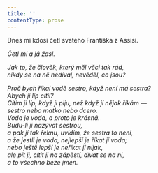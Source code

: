 ```yaml
---
title: ''
contentType: prose
---
```


Dnes mi kdosi četl svatého Františka z Assisi.

_Četl mi a já žasl._

_Jak to, že člověk, který měl věci tak rád,  
nikdy se na ně nedíval, nevěděl, co jsou?_

_Proč bych říkal vodě sestro, když není má sestra?  
Abych ji líp cítil?  
Cítím ji líp, když ji piju, než když jí nějak říkám —  
sestro nebo matko nebo dcero.  
Voda je voda, a proto je krásná.  
Budu-li ji nazývat sestrou,  
a pak jí tak řeknu, uvidím, že sestra to není,  
a že jestli je voda, nejlepší je říkat jí voda;  
nebo ještě lepší je neříkat jí nijak,  
ale pít ji, cítit ji na zápěstí, dívat se na ni,  
a to všechno beze jmen._
